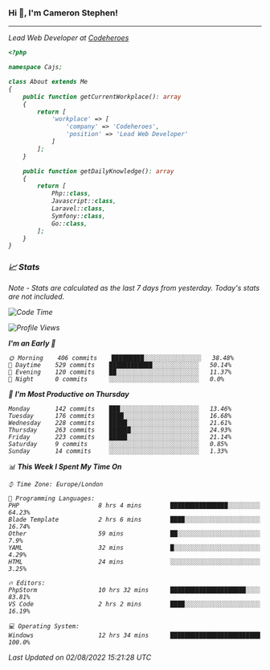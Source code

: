 ### Hi 👋, I'm Cameron Stephen!
<hr>
<p><em>Lead Web Developer at <a href="https://codeheroes.co.uk">Codeheroes</a></p>


```php
<?php

namespace Cajs;

class About extends Me
{
    public function getCurrentWorkplace(): array
    {
        return [
            'workplace' => [
                'company' => 'Codeheroes',
                'position' => 'Lead Web Developer'
            ]
        ];
    }

    public function getDailyKnowledge(): array
    {
        return [
            Php::class,
            Javascript::class,
            Laravel::class,
            Symfony::class,
            Go::class,
        ];
    }
}
```

### 📈 Stats
<p><em>Note - Stats are calculated as the last 7 days from yesterday. Today's stats are not included.</em></p>


<!--START_SECTION:waka-->
![Code Time](http://img.shields.io/badge/Code%20Time-3%2C059%20hrs%2053%20mins-blue)

![Profile Views](http://img.shields.io/badge/Profile%20Views-0-blue)

**I'm an Early 🐤** 

```text
🌞 Morning    406 commits    █████████░░░░░░░░░░░░░░░░   38.48% 
🌆 Daytime    529 commits    ████████████░░░░░░░░░░░░░   50.14% 
🌃 Evening    120 commits    ██░░░░░░░░░░░░░░░░░░░░░░░   11.37% 
🌙 Night      0 commits      ░░░░░░░░░░░░░░░░░░░░░░░░░   0.0%

```
📅 **I'm Most Productive on Thursday** 

```text
Monday       142 commits    ███░░░░░░░░░░░░░░░░░░░░░░   13.46% 
Tuesday      176 commits    ████░░░░░░░░░░░░░░░░░░░░░   16.68% 
Wednesday    228 commits    █████░░░░░░░░░░░░░░░░░░░░   21.61% 
Thursday     263 commits    ██████░░░░░░░░░░░░░░░░░░░   24.93% 
Friday       223 commits    █████░░░░░░░░░░░░░░░░░░░░   21.14% 
Saturday     9 commits      ░░░░░░░░░░░░░░░░░░░░░░░░░   0.85% 
Sunday       14 commits     ░░░░░░░░░░░░░░░░░░░░░░░░░   1.33%

```


📊 **This Week I Spent My Time On** 

```text
⌚︎ Time Zone: Europe/London

💬 Programming Languages: 
PHP                      8 hrs 4 mins        ████████████████░░░░░░░░░   64.23% 
Blade Template           2 hrs 6 mins        ████░░░░░░░░░░░░░░░░░░░░░   16.74% 
Other                    59 mins             ██░░░░░░░░░░░░░░░░░░░░░░░   7.9% 
YAML                     32 mins             █░░░░░░░░░░░░░░░░░░░░░░░░   4.29% 
HTML                     24 mins             ░░░░░░░░░░░░░░░░░░░░░░░░░   3.25%

🔥 Editors: 
PhpStorm                 10 hrs 32 mins      █████████████████████░░░░   83.81% 
VS Code                  2 hrs 2 mins        ████░░░░░░░░░░░░░░░░░░░░░   16.19%

💻 Operating System: 
Windows                  12 hrs 34 mins      █████████████████████████   100.0%

```


 Last Updated on 02/08/2022 15:21:28 UTC
<!--END_SECTION:waka-->
